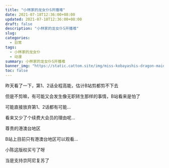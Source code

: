 ```yaml
---
title: "小林家的龙女仆S开播难"
date: 2021-07-18T12:36:00+08:00
updated: 2021-07-18T12:36:00+08:00
draft: false
description: "小林家的龙女仆S开播难"
slug: 
categories:
  - 日常
tags:
  - 小林家的龙女仆
  - 动漫
summary: 小林家的龙女仆S开播难
banner_img: "https://static.cattom.site/img/miss-kobayashis-dragon-maid.png?x-oss-process=style/webp"
toc: false
---
```

昨天看了一下，第1、2话全程高能，估计B站剪都剪不下去

但是不剪嘛，有可能又会发生像无职转生那样的事情，B站看来是怕了

可能直接放弃第1、2话都有可能...

看来又少了个续费大会员的理由呢...

尊贵的港澳台地区

B站上目前只有港澳台地区可以观看...

小陈这版权买亏了呀

当是支持京阿尼复苏了
